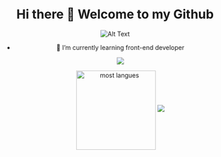<div align="center">

# Hi there 👋 Welcome to my Github

![Alt Text](https://pa1.narvii.com/6237/b28af289d54aed98472e48c81d67e99ffce73535_hq.gif)

- 🌱 I’m currently learning front-end developer 



  <a href="https://github-readme-streak-stats.herokuapp.com?user=TanatornZ&theme=gruvbox_duo&date_format=M%20j%5B%2C%20Y%5D&background=2D2A54"><img src="https://github-readme-streak-stats.herokuapp.com?user=TanatornZ&theme=gruvbox_duo&date_format=M%20j%5B%2C%20Y%5D&background=2D2A54"/></a>



  <img align="center" height="180" src="https://github-readme-stats.vercel.app/api/top-langs/?username=TanatornZ&langs_count=10&layout=compact&theme=shades-of-purple" alt="most langues" />



  <img src="https://capsule-render.vercel.app/api?type=waving&color=gradient&height=60&section=footer"/>
</div>
<!--
**TanatornZ/TanatornZ** is a ✨ _special_ ✨ repository because its `README.md` (this file) appears on your GitHub profile.

Here are some ideas to get you started:

- 🔭 I’m currently working on ...
- 🌱 I’m currently learning ...
- 👯 I’m looking to collaborate on ...
- 🤔 I’m looking for help with ...
- 💬 Ask me about ...
- 📫 How to reach me: ...
- 😄 Pronouns: ...
- ⚡ Fun fact: ...
-->
